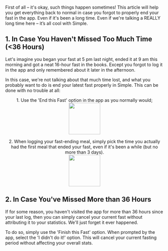 First of all – it's okay, such things happen sometimes! This article will help you get everything back to normal in case you forgot to properly end your fast in the app. Even if it's been a long time. Even if we're talking a REALLY long time here – it’s all cool with Simple.
## 1. In Case You Haven't Missed Too Much Time (<36 Hours)
Let's imagine you began your fast at 5 pm last night, ended it at 9 am this morning and got a neat 16-hour fast in the books. Except you forgot to log it in the app and only remembered about it later in the afternoon.

In this case, we're not talking about that much time lost, and what you probably want to do is end your latest fast properly in Simple. This can be done with no trouble at all:

<p align="center"> 1. Use the 'End this Fast' option in the app as you normally would; <br/>
  <img width="100" src="https://dkea7qxfae4ft.cloudfront.net/kb/End+this+.png">
</p>  

<p align="center"> 2. When logging your fast-ending meal, simply pick the time you actually had the first meal that ended your fast, even if it's been a while (but no more than 3 days). <br/>
  <img width="100" src="https://dkea7qxfae4ft.cloudfront.net/kb/backintime.jpg">
</p>  

## 2. In Case You've Missed More than 36 Hours
If for some reason, you haven't visited the app for more than 36 hours since your last log, then you can simply cancel your current fast without attributing it to your statistics. We'll just forget it ever happened.

To do so, simply use the 'Finish this Fast' option. When prompted by the app, select the 'I didn't do it!' option. This will cancel your current fasting period without affecting your overall stats.
